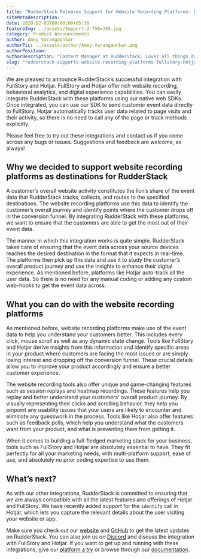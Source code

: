 ```yaml
---
title: "RudderStack Releases Support for Website Recording Platforms: FullStory and Hotjar"
siteMetadescription:
date: 2020-02-03T00:00:00+05:30
featureImg: ../assets/Support-2-750x355.jpg
category: Product Announcements
author: Amey Varangaonkar
authorPic: ../assets/author/Amey-Varangaonkar.png
authorPosition: 
authorDescription: "Content Manager at RudderStack. Loves all things data. Manchester United, music, and sci-fi fan, among other things."
slug: "rudderstack-supports-website-recording-platforms-fullstory-hotjar"
---
```

We are pleased to announce RudderStack’s successful integration with FullStory and Hotjar. FullStory and Hotjar offer rich website recording, behavioral analytics, and digital experience capabilities. You can easily integrate RudderStack with these platforms using our native web SDKs. Once integrated, you can use our SDK to send customer event data directly to FullStory. Hotjar automatically tracks user data related to page visits and their activity, so there is no need to call any of the page or track methods explicitly.  

Please feel free to try out these integrations and contact us if you come across any bugs or issues. Suggestions and feedback are welcome, as always!  

**Why we decided to support website recording platforms as destinations for RudderStack**
-----------------------------------------------------------------------------------------

A customer’s overall website activity constitutes the lion’s share of the event data that RudderStack tracks, collects, and routes to the specified destinations. The website recording platforms use this data to identify the customer’s overall journey and identify points where the customer drops off in the conversion funnel. By integrating RudderStack with these platforms, we want to ensure that the customers are able to get the most out of their event data.  

The manner in which this integration works is quite simple. RudderStack takes care of ensuring that the event data across your source devices reaches the desired destination in the format that it expects in real-time. The platforms then pick up this data and use it to study the customer’s overall product journey and use the insights to enhance their digital experience. As mentioned before, platforms like Hotjar auto-track all the user data. So there is no need for any manual coding or adding any custom web-hooks to get the event data across.  

**What you can do with the website recording platforms**
--------------------------------------------------------

As mentioned before, website recording platforms make use of the event data to help you understand your customers better. This includes every click, mouse scroll as well as any dynamic state change. Tools like FullStory and Hotjar derive insights from this information and identify specific areas in your product where customers are facing the most issues or are simply losing interest and dropping off the conversion funnel. These crucial details allow you to improve your product accordingly and ensure a better customer experience.  

The website recording tools also offer unique and game-changing features such as session replays and heatmap recordings. These features help you replay and better understand your customers’ overall product journey. By visually representing their clicks and scrolling behavior, they help you pinpoint any usability issues that your users are likely to encounter and eliminate any guesswork in the process. Tools like Hotjar also offer features such as feedback polls, which help you understand what the customers want from your product, and what is preventing them from getting it.  

When it comes to building a full-fledged marketing stack for your business, tools such as FullStory and Hotjar are absolutely essential to have. They fit perfectly for all your marketing needs, with multi-platform support, ease of use, and absolutely no prior coding expertise to use them.  

**What’s next?**
----------------

As with our other integrations, RudderStack is committed to ensuring that we are always compatible with all the latest features and offerings of Hotjar and FullStory. We have recently added support for the `identify` call in Hotjar, which lets you capture the relevant details about the user visiting your website or app.  

Make sure you check out our [website](https://rudderstack.com/) and [GitHub](https://github.com/rudderlabs/rudder-server) to get the latest updates on RudderStack. You can also join us on [Discord](https://discordapp.com/invite/xNEdEGw) and discuss the integration with FullStory and Hotjar. If you want to get up and running with these integrations, give our [platform a try](https://app.rudderlabs.com/signup) or browse through our [documentation](https://docs.rudderstack.com/destinations).